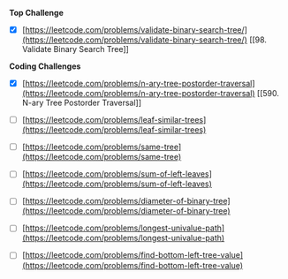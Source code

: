 **Top Challenge**

- [x]  [https://leetcode.com/problems/validate-binary-search-tree/](https://leetcode.com/problems/validate-binary-search-tree/)
[[98. Validate Binary Search Tree]]
  

**Coding Challenges**

- [x]  [https://leetcode.com/problems/n-ary-tree-postorder-traversal](https://leetcode.com/problems/n-ary-tree-postorder-traversal)
[[590. N-ary Tree Postorder Traversal]]
- [ ]  [https://leetcode.com/problems/leaf-similar-trees](https://leetcode.com/problems/leaf-similar-trees)

- [ ]  [https://leetcode.com/problems/same-tree](https://leetcode.com/problems/same-tree)

- [ ]  [https://leetcode.com/problems/sum-of-left-leaves](https://leetcode.com/problems/sum-of-left-leaves)

- [ ]  [https://leetcode.com/problems/diameter-of-binary-tree](https://leetcode.com/problems/diameter-of-binary-tree)

- [ ]  [https://leetcode.com/problems/longest-univalue-path](https://leetcode.com/problems/longest-univalue-path)

- [ ]  [https://leetcode.com/problems/find-bottom-left-tree-value](https://leetcode.com/problems/find-bottom-left-tree-value)
